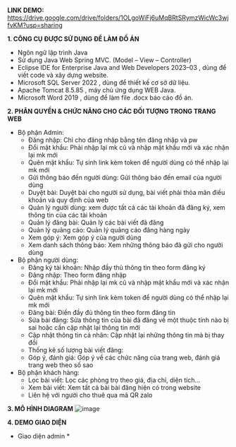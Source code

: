 **LINK DEMO:** https://drive.google.com/drive/folders/1OLgoWiFj6uMqBRtSRymzWicWc3wjfvKM?usp=sharing

**1. CÔNG CỤ ĐƯỢC SỬ DỤNG ĐỂ LÀM ĐỒ ÁN**
- Ngôn ngữ lập trình Java
- Sử dụng Java Web Spring MVC. (Model – View – Controller)
- Eclipse IDE for Enterprise Java and Web Developers 2023–03 , dùng để viết code và xây dựng website.
- Microsoft SQL Server 2022 , dùng để thiết kế cơ sở dữ liệu.
- Apache Tomcat 8.5.85 , máy chủ ứng dụng WEB Java.
- Microsoft Word 2019 , dùng để làm file .docx báo cáo đồ án.

**2. PHÂN QUYỀN & CHỨC NĂNG CHO CÁC ĐỐI TƯỢNG TRONG TRANG WEB**
- Bộ phận Admin:
  * Đăng nhập: Chỉ cho đăng nhập bằng tên đăng nhập và pw
  * Đổi mật khẩu: Phải nhập lại mk cũ và nhập mật khẩu mới và xác nhận lại mk mới
  * Quên mật khẩu: Tự sinh link kèm token để người dùng có thể nhập lại mk mới
  * Gửi thông báo đến người dùng: Gửi thông báo đến email của người dùng
  * Duyệt bài: Duyệt bài cho người sử dụng, bài viết phải thỏa mãn điều khoản và quy định của web
  * Quản lý người dùng: xem được tất cả các tài khoản đã đăng ký, xem thông tin của các tài khoản
  * Quản lý đăng bài: Quản lý các bài viết đã đăng
  * Quản lý quảng cáo: Quản lý quảng cáo  đăng hàng ngày
  * Xem góp ý: Xem góp ý của người dùng
  * Xem danh sách thông báo: Xem những thông báo đã gửi cho người dùng
- Bộ phận người dùng:
  * Đăng ký tài khoản: Nhập đầy thủ thông tin theo form đăng ký
  * Đăng nhập: Theo form đăng nhập
  * Đổi mật khẩu: Phải nhập lại mk cũ và nhập mật khẩu mới và xác nhận lại mk mới
  * Quên mật khẩu: Tự sinh link kèm token để người dùng có thể nhập lại mk mới
  * Đăng bài: Điền đầy đủ thông tin theo form đăng tin
  * Sửa bài đăng: Sửa thông tin của bài đã đăng về một thuộc tính nào bị sai hoặc cần cập nhật lại thông tin mới
  * Cập nhật thông tin cá nhân: Cập nhật lại những thông tin mà bị thay đổi
  * Thống kê số lượng bài viết đăng:
  * Góp ý, đánh giá: Góp ý về các chức năng của trang web, đánh giá trang web theo số sao
- Bộ phận khách hàng:
  * Lọc bài viết: Lọc các phòng trọ theo giá, địa chỉ, diện tích…
  * Xem bài viết: Xem tất cả bài bài đăng hiện có trong website
  * Liên hệ với người cho thuê qua mã QR zalo

**3. MÔ HÌNH DIAGRAM**
![image](https://github.com/idiotman-2212/web-dang-tin-cho-thue-tro/assets/82036270/aff1840c-988d-4f5f-ac9a-94f3c5848b49)

**4. DEMO GIAO DIỆN**
- Giao diện admin
  * 


